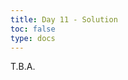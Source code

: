 ```yaml
---
title: Day 11 - Solution
toc: false
type: docs
---
```



T.B.A.
<!--

<br>
<br>
<iframe 
    style="width: 100%; height: 80vh;" 
    src="https://lichess.org/study/embed/PrONOirR/4NFml2tJ" 
    frameborder="0">
</iframe>
-->